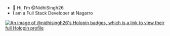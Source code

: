 - 👋 Hi, I’m @NidhiSingh26
- I am a Full Stack Developer at Nagarro 







<!---
NidhiSingh26/NidhiSingh26 is a ✨ special ✨ repository because its `README.md` (this file) appears on your GitHub profile.
You can click the Preview link to take a look at your changes.
--->
[![An image of @nidhisingh26's Holopin badges, which is a link to view their full Holopin profile](https://holopin.me/nidhisingh26)](https://holopin.io/@nidhisingh26)
